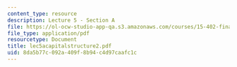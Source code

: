 ```yaml
---
content_type: resource
description: Lecture 5 - Section A
file: https://ol-ocw-studio-app-qa.s3.amazonaws.com/courses/15-402-finance-theory-ii-spring-2003/8da5b77c092a409f8b94c4d97caafc1c_lec5acapitalstructure2.pdf
file_type: application/pdf
resourcetype: Document
title: lec5acapitalstructure2.pdf
uid: 8da5b77c-092a-409f-8b94-c4d97caafc1c
---
```


